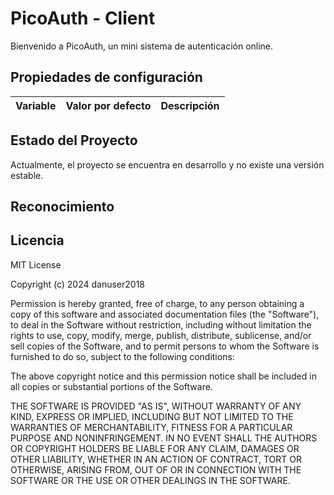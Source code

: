 # PicoAuth - Client

Bienvenido a PicoAuth, un mini sistema de autenticación online.

## Propiedades de configuración

| Variable                         | Valor por defecto | Descripción                                                             |
|----------------------------------|-------------------|-------------------------------------------------------------------------|

## Estado del Proyecto

Actualmente, el proyecto se encuentra en desarrollo y no existe una versión estable.

## Reconocimiento

## Licencia

MIT License

Copyright (c) 2024 danuser2018

Permission is hereby granted, free of charge, to any person obtaining a copy
of this software and associated documentation files (the "Software"), to deal
in the Software without restriction, including without limitation the rights
to use, copy, modify, merge, publish, distribute, sublicense, and/or sell
copies of the Software, and to permit persons to whom the Software is
furnished to do so, subject to the following conditions:

The above copyright notice and this permission notice shall be included in all
copies or substantial portions of the Software.

THE SOFTWARE IS PROVIDED "AS IS", WITHOUT WARRANTY OF ANY KIND, EXPRESS OR
IMPLIED, INCLUDING BUT NOT LIMITED TO THE WARRANTIES OF MERCHANTABILITY,
FITNESS FOR A PARTICULAR PURPOSE AND NONINFRINGEMENT. IN NO EVENT SHALL THE
AUTHORS OR COPYRIGHT HOLDERS BE LIABLE FOR ANY CLAIM, DAMAGES OR OTHER
LIABILITY, WHETHER IN AN ACTION OF CONTRACT, TORT OR OTHERWISE, ARISING FROM,
OUT OF OR IN CONNECTION WITH THE SOFTWARE OR THE USE OR OTHER DEALINGS IN THE
SOFTWARE.
